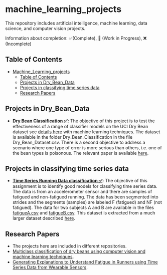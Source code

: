 # machine_learning_projects

This repository includes artificial intelligence, machine learning, data science, and computer vision projects.

Information about completion: ✅(Complete), 🚧 (Work in Progress), ❌ (Incomplete)

## Table of Contents

- [Machine_Learning_projects](#machine_learning_projects)
  - [Table of Contents](#table-of-contents)
  - [Projects in Dry_Bean_Data](#projects-in-dry_bean_data)
  - [Projects in classifying time series data](#projects-in-classifying-time-series-data)
  - [Research Papers](#research-papers)
 
## Projects in Dry_Bean_Data
- **[Dry Bean Classification ✅](https://github.com/fyshark/machine_learning_projects/blob/main/Dry_Bean_Classification/Dry_Bean_Classification.ipynb):** The objective of this project is to test the effectiveness of a range of classifier models on the UCI Dry Bean dataset see [details here](https://archive.ics.uci.edu/dataset/602/dry+bean+dataset) with machine learning techniques. The dataset is available in the folder Dry_Bean_Classification in the file Dry_Bean_Dataset.csv. There is a second objective to address a scenario where one type of error is more serious than others, i.e. one of the bean types is poisonous. The relevant paper is available [here](https://github.com/fyshark/machine_learning_projects/blob/main/Dry_Bean_Classification/10.1016%40j.compag.2020.105507.pdf).

## Projects in classifying time series data
- **[Time Series Running Data classification ✅](https://github.com/fyshark/machine_learning_projects/blob/main/Time%20Series%20Running%20Data%20classification/fatigue_classification.ipynb):** The objective of this assignment is to identify good models for classifying time series data. The data is from an accelerometer sensor and there are samples of fatigued and non-fatigued running. The data has been segmented into strides and the segments (samples) are labeled F (fatigued) and NF (not fatigued). The data for two subjects A and B are available in the files [fatigueA.csv](https://github.com/fyshark/machine_learning_projects/blob/main/Time%20Series%20Running%20Data%20classification/fatigueA.csv) and [fatigueB.csv](https://github.com/fyshark/machine_learning_projects/blob/main/Time%20Series%20Running%20Data%20classification/fatigueB.csv). This dataset is extracted from a much larger dataset described [here](https://github.com/fyshark/machine_learning_projects/blob/main/Time%20Series%20Running%20Data%20classification/30_generating_explanations_to_und.pdf).

## Research Papers

- The projects here are included in different repositories.
- [Multiclass classification of dry beans using computer vision and machine learning techniques](https://github.com/fyshark/machine_learning_projects/blob/main/Dry_Bean_Classification/10.1016%40j.compag.2020.105507.pdf).
- [Generating Explanations to Understand Fatigue in Runners using Time Series Data from Wearable Sensors](https://github.com/fyshark/machine_learning_projects/blob/main/Time%20Series%20Running%20Data%20classification/30_generating_explanations_to_und.pdf).
